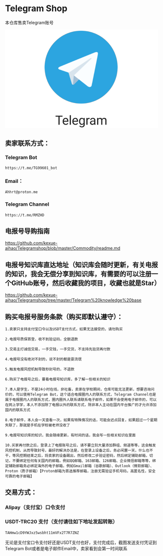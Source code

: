 # Telegram Shop
本仓库售卖Telegram账号

![image](/img/Telegramlogo.png)

## 卖家联系方式：

### Telegram Bot

    https://t.me/TG99601_bot

### Email：

    Ahhrt@proton.me

### Telegram Channel

    https://t.me/RMZHD

## 电报号导购指南

https://github.com/kexue-aihao/Telegramshop/blob/master/Commodity/readme.md

## 电报号知识库直达地址（知识库会随时更新，有关电报的知识，我会无偿分享到知识库，有需要的可以注册一个GitHub账号，然后收藏我的项目，收藏也就是Star）

https://github.com/kexue-aihao/Telegramshop/tree/master/Telegram%20knowledge%20base


## 购买电报号服务条款（购买即默认遵守）：

    1.卖家只支持支付宝口令以及USDT支付方式，如果无法接受的，请勿购买

    2.电报号质保首登，收不到验证码，全额退款

    3.交易主打诚信交易，一手交钱，一手交货，不支持先验货再付款

    4.电报号没有绝对不封的，说不封的都是耍流氓

    5.触发电报风控机制导致秒封号的，不退款

    6.购买了电报号之后，要看电报号知识库，多了解一些相关的知识

    7.本人是学生，不是24小时在线，非社畜，卖家在学校期间，仓库可能无法更新，想要咨询问价的，可以使用Telegram Bot，这个适合电报圈内人的联系方式，Telegram Channel也是属于电报圈内人的联系方式，圈内圈外人联系请联系电子邮件，如果不会使用电子邮件的，可以在网上学学，本人不添加除了电报以外的联系方式，除非本人主动在国内平台推广的才允许添加国内的联系方式

    8.电子邮件，本人会一天查看一次，如果有特殊情况的话，可能会迟点回复，如果超过一个星期失联了，那就是手机在学校被老师没收了

    9.电报号知识库的知识，我会随缘更新，有时间的话，我会写一些相关知识在里面

    10.买家再付款之后，登录上了电报账号之后，请不要立刻大量添加群组、频道等等，这会触发风控机制，从而导致封号，最好的解决办法是，在登录上设备之后，务必闲置一天，什么也不干，等风控期结束之后，将卖家的设备踢出，然后修改二步验证密码，然后绑定辅助邮箱，切记，不要绑定任何有关国内的邮箱，例如QQ邮箱、163邮箱、126邮箱、企业微信邮箱等等，绑定辅助邮箱务必绑定海外的电子邮箱，例如Gmail邮箱（谷歌邮箱）、Outlook（微软邮箱）、Proton（质子邮箱）【Proton邮箱为首选推荐邮箱，注册无需验证手机号码，高匿名性，安全可靠的电子邮箱】

## 交易方式：

### Alipay（支付宝）口令支付

### USDT-TRC20 支付（支付请往如下地址发起转账）

    TAHmw1cD9YWJxz5wsbht11mVFx2T7R7ZNZ

无论是支付宝口令支付好还是USDT支付也好，支付完成后，截图发送支付凭证到Telegram Bot或者是电子邮件Email中，卖家看到会第一时间联系    
